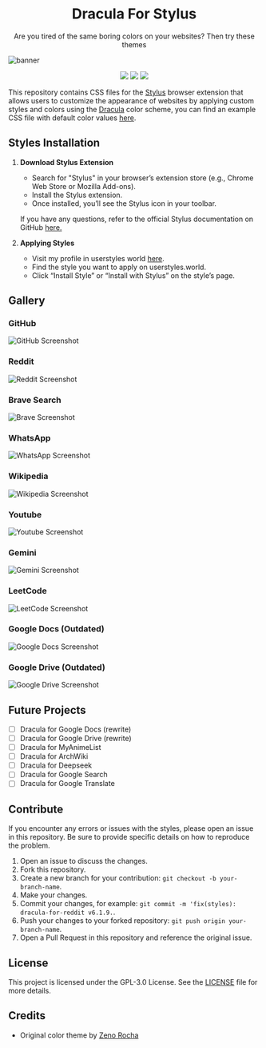 
<h1 align="center">Dracula For Stylus</h1>

<p align="center">Are you tired of the same boring colors on your websites? Then try these themes</p>

![banner](/resources/banner.png)

<p align="center">
<a href="colorscheme-template.css"><img src="https://img.shields.io/badge/template-BD93F9?style=for-the-badge"></a>
<a href="#styles-installation"><img src="https://img.shields.io/badge/installation-FF79C6?style=for-the-badge"></a>
<a href="https://userstyles.world/user/druxorey"><img src="https://img.shields.io/badge/userstyles-BD93F9?style=for-the-badge"></a>
</p>


This repository contains CSS files for the [Stylus](https://github.com/openstyles/stylus) browser extension that allows users to customize the appearance of websites by applying custom styles and colors using the [Dracula](https://github.com/dracula/dracula-theme) color scheme, you can find an example CSS file with default color values [here](example.css).

## Styles Installation

1. **Download Stylus Extension**
   - Search  for "Stylus" in your browser’s extension store (e.g., Chrome Web Store or Mozilla Add-ons).
   - Install the Stylus extension. 
   - Once installed, you’ll see the Stylus icon in your toolbar.

    If you have any questions, refer to the official Stylus documentation on GitHub [here.](https://github.com/openstyles/stylus/blob/master/README.md)

2. **Applying Styles**
   - Visit my profile in userstyles world [here](https://userstyles.world/user/druxorey).
   - Find the style you want to apply on userstyles.world.
   - Click “Install Style” or “Install with Stylus” on the style’s page.

## Gallery

### GitHub
![GitHub Screenshot](/resources/dracula-for-github.webp)

### Reddit
![Reddit Screenshot](/resources/dracula-for-reddit.webp)

### Brave Search
![Brave Screenshot](/resources/dracula-for-brave.webp)

### WhatsApp
![WhatsApp Screenshot](/resources/dracula-for-whatsapp.webp)

### Wikipedia
![Wikipedia Screenshot](/resources/dracula-for-wikipedia.webp)

### Youtube
![Youtube Screenshot](/resources/dracula-for-youtube.webp)

### Gemini
![Gemini Screenshot](/resources/dracula-for-gemini.webp)

### LeetCode
![LeetCode Screenshot](/resources/dracula-for-leetcode.webp)

### Google Docs (Outdated)
![Google Docs Screenshot](/resources/dracula-for-google-docs.webp)

### Google Drive (Outdated)
![Google Drive Screenshot](/resources/dracula-for-google-drive.webp)

## Future Projects

- [ ] Dracula for Google Docs (rewrite)
- [ ] Dracula for Google Drive (rewrite)
- [ ] Dracula for MyAnimeList
- [ ] Dracula for ArchWiki
- [ ] Dracula for Deepseek
- [ ] Dracula for Google Search
- [ ] Dracula for Google Translate

## Contribute

If you encounter any errors or issues with the styles, please open an issue in this repository. Be sure to provide specific details on how to reproduce the problem.

1. Open an issue to discuss the changes.
2. Fork this repository.
3. Create a new branch for your contribution: `git checkout -b your-branch-name`.
4. Make your changes.
5. Commit your changes, for example: `git commit -m 'fix(styles): dracula-for-reddit v6.1.9.`.
6. Push your changes to your forked repository: `git push origin your-branch-name`.
7. Open a Pull Request in this repository and reference the original issue.

## License

This project is licensed under the GPL-3.0 License. See the [LICENSE](LICENSE) file for more details.

## Credits

- Original color theme by [Zeno Rocha](https://github.com/dracula/dracula-theme)
